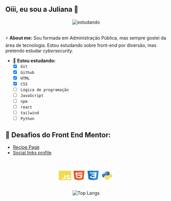 ## Oiii, eu sou a Juliana 👋
    


<div style="display: block" align="center">
    
<img align="center" alt="estudando" height="170" width="420" src="https://i.imgur.com/XWkm8rK.gif">

</div><br>

⚡ **About me:** Sou formada em Administração Pública, mas sempre gostei da área de tecnologia. Estou estudando sobre front-end por diversão, mas pretendo estudar *cybersecurity.*
<br>
- 📖 **Estou estudando:**
    - [x] `Git`
    - [x] `Github`
    - [x] `HTML`
    - [x] `CSS`
    - [ ] `Lógica de programação`
    - [ ] `JavaScript`
    - [ ] `npm`
    - [ ] `react`
    - [ ] `tailwind`
    - [ ] `Python`

## 🌱 Desafios do Front End Mentor: 
- [Recipe Page](https://julianaroberto.github.io/recipe-page/)
- [Social links profile](https://julianaroberto.github.io/profile-card/)
<br>
  
<div style="display: inline_block" align="center"><br>
  <img align="center" alt="Js" height="30" width="40" src="https://raw.githubusercontent.com/devicons/devicon/master/icons/javascript/javascript-plain.svg">
  <img align="center" alt="html" height="30" width="40" src="https://raw.githubusercontent.com/devicons/devicon/master/icons/html5/html5-original.svg">
  <img align="center" alt="CSS" height="30" width="40" src="https://raw.githubusercontent.com/devicons/devicon/master/icons/css3/css3-original.svg">
  <img align="center" alt="Python" height="30" width="40" src="https://raw.githubusercontent.com/devicons/devicon/master/icons/python/python-original.svg">
</div>

<br>

<div align="center">
  
![Top Langs](https://github-readme-stats.vercel.app/api/top-langs/?username=julianaroberto&layout=compact) 

<!--[![Juliana's GitHub stats](https://github-readme-stats.vercel.app/api?username=julianaroberto)](https://github.com/julianaroberto/github-readme-stats)-->
</div>
